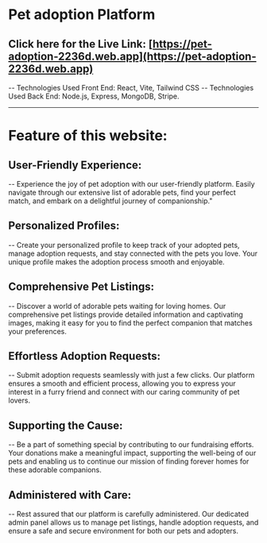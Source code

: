 # Pet adoption Platform

## Click here for the Live Link: [https://pet-adoption-2236d.web.app](https://pet-adoption-2236d.web.app)

-- Technologies Used Front End: React, Vite, Tailwind CSS 
-- Technologies Used Back End: Node.js, Express, MongoDB, Stripe.


----------------------------------------------------------------------------------------------------

# Feature of this website:

##  User-Friendly Experience:
-- Experience the joy of pet adoption with our user-friendly platform. Easily navigate through our extensive list of adorable pets, find your perfect match, and embark on a delightful journey of companionship."

##  Personalized Profiles:
-- Create your personalized profile to keep track of your adopted pets, manage adoption requests, and stay connected with the pets you love. Your unique profile makes the adoption process smooth and enjoyable.

##  Comprehensive Pet Listings:
-- Discover a world of adorable pets waiting for loving homes. Our comprehensive pet listings provide detailed information and captivating images, making it easy for you to find the perfect companion that matches your preferences.

##  Effortless Adoption Requests:
-- Submit adoption requests seamlessly with just a few clicks. Our platform ensures a smooth and efficient process, allowing you to express your interest in a furry friend and connect with our caring community of pet lovers.

##  Supporting the Cause:
-- Be a part of something special by contributing to our fundraising efforts. Your donations make a meaningful impact, supporting the well-being of our pets and enabling us to continue our mission of finding forever homes for these adorable companions.

##  Administered with Care:
-- Rest assured that our platform is carefully administered. Our dedicated admin panel allows us to manage pet listings, handle adoption requests, and ensure a safe and secure environment for both our pets and adopters.
